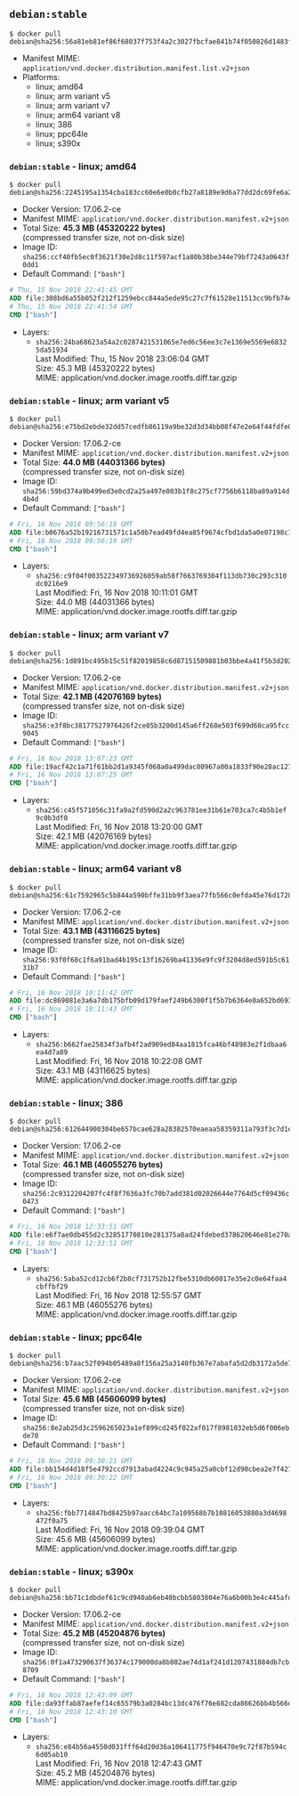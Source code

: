 ## `debian:stable`

```console
$ docker pull debian@sha256:56a81eb81ef86f68037f753f4a2c3027fbcfae841b74f050826d1483ff3c220b
```

-	Manifest MIME: `application/vnd.docker.distribution.manifest.list.v2+json`
-	Platforms:
	-	linux; amd64
	-	linux; arm variant v5
	-	linux; arm variant v7
	-	linux; arm64 variant v8
	-	linux; 386
	-	linux; ppc64le
	-	linux; s390x

### `debian:stable` - linux; amd64

```console
$ docker pull debian@sha256:2245195a1354cba183cc60e6e0b0cfb27a8189e9d6a77dd2dc69fe6a2f9d589c
```

-	Docker Version: 17.06.2-ce
-	Manifest MIME: `application/vnd.docker.distribution.manifest.v2+json`
-	Total Size: **45.3 MB (45320222 bytes)**  
	(compressed transfer size, not on-disk size)
-	Image ID: `sha256:ccf40fb5ec0f3621f30e2d8c11f597acf1a80b38be344e79bf7243a0643f0dd1`
-	Default Command: `["bash"]`

```dockerfile
# Thu, 15 Nov 2018 22:41:45 GMT
ADD file:308bd6a55b052f212f1259ebcc844a5ede95c27c7f61528e11513cc9bfb74e6d in / 
# Thu, 15 Nov 2018 22:41:54 GMT
CMD ["bash"]
```

-	Layers:
	-	`sha256:24ba68623a54a2c0287421531065e7ed6c56ee3c7e1369e5569e68325da51934`  
		Last Modified: Thu, 15 Nov 2018 23:06:04 GMT  
		Size: 45.3 MB (45320222 bytes)  
		MIME: application/vnd.docker.image.rootfs.diff.tar.gzip

### `debian:stable` - linux; arm variant v5

```console
$ docker pull debian@sha256:e75bd2ebde32dd57cedfb86119a9be32d3d34bb08f47e2e64f44fdfe02ddffb2
```

-	Docker Version: 17.06.2-ce
-	Manifest MIME: `application/vnd.docker.distribution.manifest.v2+json`
-	Total Size: **44.0 MB (44031366 bytes)**  
	(compressed transfer size, not on-disk size)
-	Image ID: `sha256:59bd374a9b499ed3e0cd2a25a497e003b1f8c275cf7756b6118ba89a914d4b4d`
-	Default Command: `["bash"]`

```dockerfile
# Fri, 16 Nov 2018 09:56:18 GMT
ADD file:b0676a52b19216731571c1a50b7ead49fd4ea85f9674cfbd1da5a0e07198c1c3 in / 
# Fri, 16 Nov 2018 09:56:19 GMT
CMD ["bash"]
```

-	Layers:
	-	`sha256:c9f04f003522349736926059ab58f7663769304f113db730c293c310dc0216e9`  
		Last Modified: Fri, 16 Nov 2018 10:11:01 GMT  
		Size: 44.0 MB (44031366 bytes)  
		MIME: application/vnd.docker.image.rootfs.diff.tar.gzip

### `debian:stable` - linux; arm variant v7

```console
$ docker pull debian@sha256:1d891bc495b15c51f82019858c6d87151509881b03bbe4a41f5b3d2020abc129
```

-	Docker Version: 17.06.2-ce
-	Manifest MIME: `application/vnd.docker.distribution.manifest.v2+json`
-	Total Size: **42.1 MB (42076169 bytes)**  
	(compressed transfer size, not on-disk size)
-	Image ID: `sha256:e3f8bc38177527976426f2ce05b3200d145a6ff268e503f699d68ca95fcc9045`
-	Default Command: `["bash"]`

```dockerfile
# Fri, 16 Nov 2018 13:07:23 GMT
ADD file:19acf42c1a71f61bb2d1a9345f068a0a499dac80967a00a1833f90e28ac127c5 in / 
# Fri, 16 Nov 2018 13:07:25 GMT
CMD ["bash"]
```

-	Layers:
	-	`sha256:c45f571056c31fa9a2fd590d2a2c963781ee31b61e703ca7c4b5b1ef9c0b3df0`  
		Last Modified: Fri, 16 Nov 2018 13:20:00 GMT  
		Size: 42.1 MB (42076169 bytes)  
		MIME: application/vnd.docker.image.rootfs.diff.tar.gzip

### `debian:stable` - linux; arm64 variant v8

```console
$ docker pull debian@sha256:61c7592965c5b844a590bffe31bb9f3aea77fb566c0efda45e76d17281564969
```

-	Docker Version: 17.06.2-ce
-	Manifest MIME: `application/vnd.docker.distribution.manifest.v2+json`
-	Total Size: **43.1 MB (43116625 bytes)**  
	(compressed transfer size, not on-disk size)
-	Image ID: `sha256:93f0f68c1f6a91bad4b195c13f16269ba41336e9fc9f3204d8ed591b5c6131b7`
-	Default Command: `["bash"]`

```dockerfile
# Fri, 16 Nov 2018 10:11:42 GMT
ADD file:dc869081e3a6a7db175bfb09d179faef249b6300f1f5b7b6364e0a652bd69359 in / 
# Fri, 16 Nov 2018 10:11:43 GMT
CMD ["bash"]
```

-	Layers:
	-	`sha256:b662fae25834f3afb4f2ad909ed84aa1815fca46bf48983e2f1dbaa6ea4d7a89`  
		Last Modified: Fri, 16 Nov 2018 10:22:08 GMT  
		Size: 43.1 MB (43116625 bytes)  
		MIME: application/vnd.docker.image.rootfs.diff.tar.gzip

### `debian:stable` - linux; 386

```console
$ docker pull debian@sha256:612644900304be657bcae628a28382570eaeaa58359311a793f3c7d1e64e748f
```

-	Docker Version: 17.06.2-ce
-	Manifest MIME: `application/vnd.docker.distribution.manifest.v2+json`
-	Total Size: **46.1 MB (46055276 bytes)**  
	(compressed transfer size, not on-disk size)
-	Image ID: `sha256:2c9312204207fc4f8f7636a3fc70b7add381d02026644e7764d5cf09436c0473`
-	Default Command: `["bash"]`

```dockerfile
# Fri, 16 Nov 2018 12:33:51 GMT
ADD file:e6f7ae0db455d2c32851770810e281375a8ad24fdebed378620646e81e270a29 in / 
# Fri, 16 Nov 2018 12:33:51 GMT
CMD ["bash"]
```

-	Layers:
	-	`sha256:5aba52cd12cb6f2b8cf731752b12fbe5310db60017e35e2c0e64faa4cbffbf29`  
		Last Modified: Fri, 16 Nov 2018 12:55:57 GMT  
		Size: 46.1 MB (46055276 bytes)  
		MIME: application/vnd.docker.image.rootfs.diff.tar.gzip

### `debian:stable` - linux; ppc64le

```console
$ docker pull debian@sha256:b7aac52f094b05489a8f156a25a3140fb367e7abafa5d2db3172a5de783b0714
```

-	Docker Version: 17.06.2-ce
-	Manifest MIME: `application/vnd.docker.distribution.manifest.v2+json`
-	Total Size: **45.6 MB (45606099 bytes)**  
	(compressed transfer size, not on-disk size)
-	Image ID: `sha256:8e2ab25d3c2596265023a1ef899cd245f022af017f8981032eb5d6f006ebde70`
-	Default Command: `["bash"]`

```dockerfile
# Fri, 16 Nov 2018 09:30:21 GMT
ADD file:bb154d4d18f5e4792ccd7913abad4224c9c945a25a0cbf12d90cbea2e7f427e7 in / 
# Fri, 16 Nov 2018 09:30:22 GMT
CMD ["bash"]
```

-	Layers:
	-	`sha256:fbb7714847bd8425b97aacc64bc7a109568b7b10816053880a3d4698472f0a75`  
		Last Modified: Fri, 16 Nov 2018 09:39:04 GMT  
		Size: 45.6 MB (45606099 bytes)  
		MIME: application/vnd.docker.image.rootfs.diff.tar.gzip

### `debian:stable` - linux; s390x

```console
$ docker pull debian@sha256:bb71c1dbdef61c9cd940ab6eb40bcbb5803804e76a6b00b3e4c445afd0fa8714
```

-	Docker Version: 17.06.2-ce
-	Manifest MIME: `application/vnd.docker.distribution.manifest.v2+json`
-	Total Size: **45.2 MB (45204876 bytes)**  
	(compressed transfer size, not on-disk size)
-	Image ID: `sha256:0f1a473290637f36374c179000da8b802ae74d1af241d1207431884db7cb8709`
-	Default Command: `["bash"]`

```dockerfile
# Fri, 16 Nov 2018 12:43:09 GMT
ADD file:da93ffab87aefef14c65579b3a0284bc13dc476f76e682cda86626bb4b566daa in / 
# Fri, 16 Nov 2018 12:43:10 GMT
CMD ["bash"]
```

-	Layers:
	-	`sha256:e84b56a4550d031fff64d20d36a106411775f946470e9c72f87b594c6d05ab10`  
		Last Modified: Fri, 16 Nov 2018 12:47:43 GMT  
		Size: 45.2 MB (45204876 bytes)  
		MIME: application/vnd.docker.image.rootfs.diff.tar.gzip
